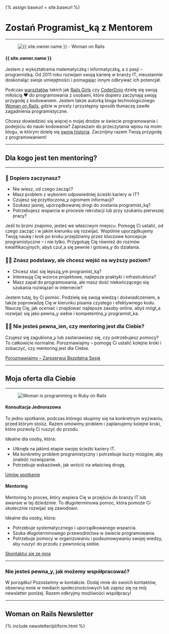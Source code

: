 {% assign baseurl = site.baseurl %}

# Zostań Programist_ką z Mentorem

<hr>

<div class="row">
  <div class="col-md-6">
    <figure>
      <img id='owner-img' src="/images/workshops/agnieszka.jpg" alt="{{ site.owner.name }} - Woman on Rails">
    </figure>
  </div>
  <div class="col-md-6">
    <h4>{{ site.owner.name }}</h4>
    <p class='text-justify'>
      Jestem z wykształcenia matematyczką i informatyczką, a z pasji – programistką. Od 2011 roku rozwijam swoją karierę w branży IT, nieustannie doskonaląc swoje umiejętności i pomagając innym odkrywać ich potencjał.
    </p>
    <p class='text-justify'>
      Podczas <a href="pl/kategoria/warsztaty" title='Warsztaty w IT'>warsztatów</a> takich jak <a href="tags/#Rails%20Girls" title='Warsztaty Rails Girls'>Rails Girls</a> czy <a href="/tags/#CoderDojo" title="Zajęcia z programowania CoderDojo">CoderDojo</a> dzielę się swoją miłością ❤️ do programowania z osobami, które dopiero zaczynają swoją przygodę z kodowaniem. Jestem także autorką bloga technologicznego <a href="/pl/" title="Programowanie z kobiecej perspektywy">Woman on Rails</a>, gdzie w prosty i przystępny sposób tłumaczę zawiłe zagadnienia programistyczne.
    </p>
  </div>
</div>
<p class='text-justify'>
  Chcesz dowiedzieć się więcej o mojej drodze w świecie programowania i podejściu do nauki kodowania? Zapraszam do przeczytania wpisu na moim blogu, w którym dzielę się <a href="/pl/about" title="Jak zostałam programistką?">swoją historią</a>. Zacznijmy razem Twoją przygodę z programowaniem!
</p>

<hr>

## Dla kogo jest ten mentoring?

<hr>

### 🤔 Dopiero zaczynasz?

- Nie wiesz, od czego zacząć?
- Masz problem z wyborem odpowiedniej ścieżki kariery w IT?
- Czujesz się przytłoczona_y ogromem informacji?
- Szukasz jasnej, uporządkowanej drogi do zostania programist_ką?
- Potrzebujesz wsparcia w procesie rekrutacji lub przy szukaniu pierwszej pracy?

Jeśli to brzmi znajomo, jesteś we właściwym miejscu. Pomogę Ci ustalić, od czego zacząć i w jakim kierunku się rozwijać. Wspólnie uporządkujemy Twoją naukę i krok po kroku przejdziemy przez kluczowe koncepcje programistyczne – i nie tylko. Przygotuję Cię również do rozmów kwalifikacyjnych, abyś czuł_a się pewnie i gotowa_y do działania.


### 👩‍🏫 Znasz podstawy, ale chcesz wejść na wyższy poziom?

- Chcesz stać się lepszą_ym programist_ką?
- Interesują Cię wzorce projektowe, najlepsze praktyki i infrastruktura?
- Masz zapał do programowania, ale masz dość niekończącego się szukania rozwiązań w internecie?

Jestem tutaj, by Ci pomóc. Podzielę się swoją wiedzą i doświadczeniem, a także poprowadzę Cię w kierunku pisania czystego i efektywnego kodu. Nauczę Cię, jak oceniać i znajdować najlepsze zasoby online, abyś mógł_a rozwijać się jako pewna_y siebie i kompetentna_y programist_ka.

### 🤷‍♀️ Nie jesteś pewna_ien, czy mentoring jest dla Ciebie?

Czujesz się zagubiona_y lub zastanawiasz się, czy potrzebujesz pomocy? To całkowicie normalne. Porozmawiajmy – pomogę Ci ustalić kolejne kroki i zobaczyć, czy mentoring jest dla Ciebie.

<a href="https://calendly.com/womanonrails/mentoring" class='btn btn-danger btn-lg btn-block' target='blank'>Porozmawiajmy – Zarezerwuj Bezpłatną Sesję</a>

<hr>

## Moja oferta dla Ciebie

<hr>

<figure>
  <img src="/images/workshops/programming-woman.jpg" alt="Woman is programming in Ruby on Rails">
</figure>

<div class="row">
  <div class="col-md-6">
    <div class="offer">
      <h4>Konsultacja Jednorazowa</h4>
      <p class='text-justify'>
        To jedno spotkanie, podczas którego skupimy się na konkretnym wyzwaniu, przed którym stoisz. Razem omówimy problem i zaplanujemy kolejne kroki, które pozwolą Ci ruszyć do przodu.
      </p>
      <p>Idealne dla osoby, która:</p>
      <ul>
        <li>Utknęła na jakimś etapie swojej ścieżki kariery IT.</li>
        <li>Ma konkretny problem programistyczny i potrzebuje burzy mózgów, aby znaleźć rozwiązanie.</li>
        <li>Potrzebuje wskazówek, jak wrócić na właściwą drogę.</li>
      </ul>
      <a href="{{ baseurl }}/contact" class='btn btn-danger btn-lg btn-block'>Umów spotkanie</a>
    </div>
  </div>
  <div class="col-md-6">
    <div class="offer">
      <h4>Mentoring</h4>
      <p class='text-justify'>
        Mentoring to proces, który wspiera Cię w przejściu do branży IT lub awansie w tej dziedzinie. To długoterminowa pomoc, która pomoże Ci skutecznie rozwijać się zawodowo.
      </p>
      <p>Idealne dla osoby, która:</p>
      <ul>
        <li>Potrzebuje systematycznego i uporządkowanego wsparcia.</li>
        <li>Szuka długoterminowego przewodnictwa w świecie programowania.</li>
        <li>Potrzebuje pomocy w organizowaniu i podsumowywaniu swojej wiedzy, aby ruszyć do przodu z pewnością siebie.</li>
      </ul>
      <a href="{{ baseurl }}/contact" class='btn btn-danger btn-lg btn-block'>Skontaktuj się ze mną</a>
    </div>
  </div>
</div>

<hr>

### Nie jesteś pewna_y, jak możemy współpracować?

W porządku! Pozostańmy w kontakcie. Dodaj mnie do swoich kontaktów, obserwuj mnie w mediach społecznościowych lub zapisz się na mój newsletter poniżej. Razem odkryjmy możliwości współpracy!

<hr>

## Woman on Rails Newsletter

{% include newsletter/pl/form.html %}
